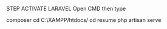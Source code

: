 STEP ACTIVATE LARAVEL
Open CMD then type

composer
cd C:\XAMPP/htdocs/
cd resume
php artisan serve


